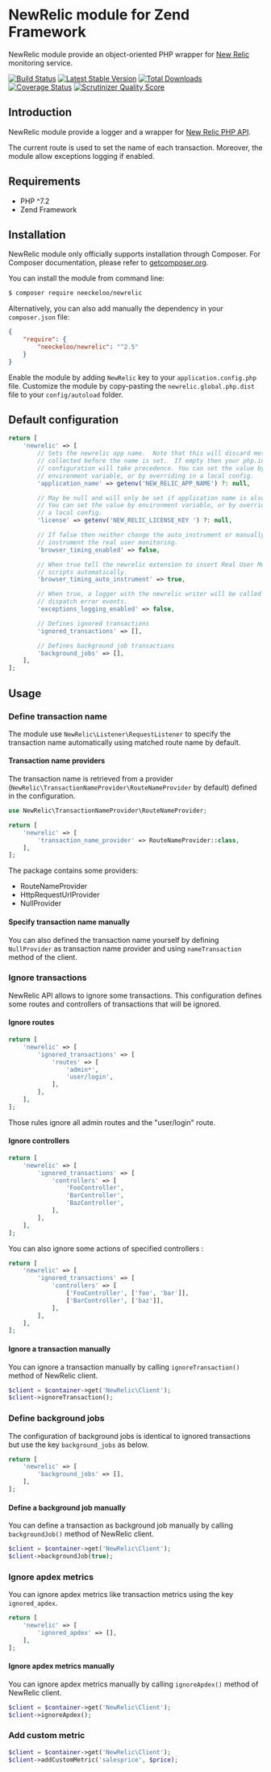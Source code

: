 NewRelic module for Zend Framework
==================================

NewRelic module provide an object-oriented PHP wrapper for [New Relic](http://newrelic.com/) monitoring service.

[![Build Status](https://img.shields.io/travis/neeckeloo/NewRelic.svg?style=flat)](http://travis-ci.org/neeckeloo/NewRelic)
[![Latest Stable Version](http://img.shields.io/packagist/v/neeckeloo/NewRelic.svg?style=flat)](https://packagist.org/packages/neeckeloo/NewRelic)
[![Total Downloads](http://img.shields.io/packagist/dt/neeckeloo/NewRelic.svg?style=flat)](https://packagist.org/packages/neeckeloo/newrelic)
[![Coverage Status](http://img.shields.io/coveralls/neeckeloo/NewRelic.svg?style=flat)](https://coveralls.io/r/neeckeloo/NewRelic)
[![Scrutinizer Quality Score](http://img.shields.io/scrutinizer/g/neeckeloo/NewRelic.svg?style=flat)](https://scrutinizer-ci.com/g/neeckeloo/NewRelic/)

Introduction
------------

NewRelic module provide a logger and a wrapper for [New Relic PHP API](https://newrelic.com/docs/php/the-php-api).

The current route is used to set the name of each transaction. Moreover, the module allow exceptions logging if enabled.

Requirements
------------

* PHP ^7.2
* Zend Framework

Installation
------------

NewRelic module only officially supports installation through Composer. For Composer documentation, please refer to
[getcomposer.org](http://getcomposer.org/).

You can install the module from command line:
```sh
$ composer require neeckeloo/newrelic
```

Alternatively, you can also add manually the dependency in your `composer.json` file:
```json
{
    "require": {
        "neeckeloo/newrelic": "^2.5"
    }
}
```

Enable the module by adding `NewRelic` key to your `application.config.php` file. Customize the module by copy-pasting
the `newrelic.global.php.dist` file to your `config/autoload` folder.

Default configuration
---------------------

```php
return [
    'newrelic' => [
        // Sets the newrelic app name.  Note that this will discard metrics
        // collected before the name is set.  If empty then your php.ini
        // configuration will take precedence. You can set the value by
        // environment variable, or by overriding in a local config.
        'application_name' => getenv('NEW_RELIC_APP_NAME') ?: null,

        // May be null and will only be set if application name is also given.
        // You can set the value by environment variable, or by overriding in 
        // a local config.
        'license' => getenv('NEW_RELIC_LICENSE_KEY ') ?: null,

        // If false then neither change the auto_instrument or manually
        // instrument the real user monitoring.
        'browser_timing_enabled' => false,

        // When true tell the newrelic extension to insert Real User Monitoring
        // scripts automatically.
        'browser_timing_auto_instrument' => true,

        // When true, a logger with the newrelic writer will be called for
        // dispatch error events.
        'exceptions_logging_enabled' => false,

        // Defines ignored transactions
        'ignored_transactions' => [],

        // Defines background job transactions
        'background_jobs' => [],
    ],
];
```

Usage
-----

### Define transaction name

The module use `NewRelic\Listener\RequestListener` to specify the transaction name automatically using matched route name by default.

#### Transaction name providers

The transaction name is retrieved from a provider (`NewRelic\TransactionNameProvider\RouteNameProvider` by default) defined in the configuration.

```php
use NewRelic\TransactionNameProvider\RouteNameProvider;

return [
    'newrelic' => [
        'transaction_name_provider' => RouteNameProvider::class,
    ],
];
```

The package contains some providers:

- RouteNameProvider
- HttpRequestUrlProvider
- NullProvider

#### Specify transaction name manually

You can also defined the transaction name yourself by defining `NullProvider` as transaction name provider and using `nameTransaction` method of the client.

### Ignore transactions

NewRelic API allows to ignore some transactions. This configuration defines some routes and controllers of transactions that will be ignored.

#### Ignore routes

```php
return [
    'newrelic' => [
        'ignored_transactions' => [
            'routes' => [
                'admin*',
                'user/login',
            ],
        ],
    ],
];
```

Those rules ignore all admin routes and the "user/login" route.

#### Ignore controllers

```php
return [
    'newrelic' => [
        'ignored_transactions' => [
            'controllers' => [
                'FooController',
                'BarController',
                'BazController',
            ],
        ],
    ],
];
```

You can also ignore some actions of specified controllers :

```php
return [
    'newrelic' => [
        'ignored_transactions' => [
            'controllers' => [
                ['FooController', ['foo', 'bar']],
                ['BarController', ['baz']],
            ],
        ],
    ],
];
```

#### Ignore a transaction manually

You can ignore a transaction manually by calling ```ignoreTransaction()``` method of NewRelic client.

```php
$client = $container->get('NewRelic\Client');
$client->ignoreTransaction();
```

### Define background jobs

The configuration of background jobs is identical to ignored transactions but use the key ```background_jobs``` as below.

```php
return [
    'newrelic' => [
        'background_jobs' => [],
    ],
];
```

#### Define a background job manually

You can define a transaction as background job manually by calling ```backgroundJob()``` method of NewRelic client.

```php
$client = $container->get('NewRelic\Client');
$client->backgroundJob(true);
```

### Ignore apdex metrics

You can ignore apdex metrics like transaction metrics using the key ```ignored_apdex```.

```php
return [
    'newrelic' => [
        'ignored_apdex' => [],
    ],
];
```

#### Ignore apdex metrics manually

You can ignore apdex metrics manually by calling ```ignoreApdex()``` method of NewRelic client.

```php
$client = $container->get('NewRelic\Client');
$client->ignoreApdex();
```

### Add custom metric

```php
$client = $container->get('NewRelic\Client');
$client->addCustomMetric('salesprice', $price);
```
